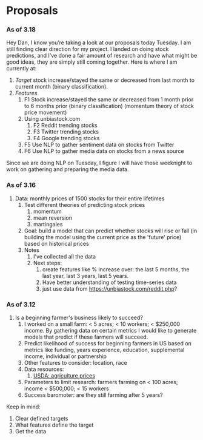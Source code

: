 # Proposals
### As of 3.18

Hey Dan, I know you’re taking a look at our proposals today Tuesday. I am still finding clear direction for my project. I landed on doing stock predictions, and I’ve done a fair amount of research and have what might be good ideas, they are simply still coming together. Here is where I am currently at:

1. *Target* stock increase/stayed the same or decreased from last month to current month (binary classification).
2. *Features*
    1. F1 Stock increase/stayed the same or decreased from 1 month prior to 6 months prior (binary classification) (momentum theory of stock price movement)
    2. Using unbiastock.com 
        1. F2 Reddit trending stocks
        2. F3 Twitter trending stocks
        3. F4 Google trending stocks
    3. F5 Use NLP to gather sentiment data on stocks from Twitter 
    4. F6 Use NLP to gather media data on stocks from a news source

Since we are doing NLP on Tuesday, I figure I will have those weeknight to work on gathering and preparing the media data.




### As of 3.16
1. Data: monthly prices of 1500 stocks for their entire lifetimes
    1. Test different theories of predicting stock prices
        1. momentum
        2. mean reversion
        3. martingales
    3. Goal: build a model that can predict whether stocks will rise or fall (in building the model using the current price as the 'future' price) based on historical prices
    4. Notes
        1. I've collected all the data
        2. Next steps: 
            1. create features like % increase over: the last 5 months, the last year, last 3 years, last 5 years.
            2. Have better understanding of testing time-series data
            3. just use data from https://unbiastock.com/reddit.php?

### As of 3.12
1. Is a beginning farmer's business likely to succeed? 
    1. I worked on a small farm: < 5 acres; < 10 workers; < $250,000 income. By gathering data on certain metrics I would like to generate models that predict if these farmers will succeed.
    2. Predict likelihood of success for beginning farmers in US based on metrics like funding, years experience, education, supplemental income, individual or partnership
    3. Other features to consider: location, race
    4. Data resources:
        1. [USDA: agriculture prices](https://usda.library.cornell.edu/concern/publications/c821gj76b?locale=en)
    6. Parameters to limit research: farmers farming on < 100 acres; income < $500,000; < 15 workers
    7. Success baromoter: are they still farming after 5 years?


Keep in mind:
1. Clear defined targets
2. What features define the target  
3. Get the data
